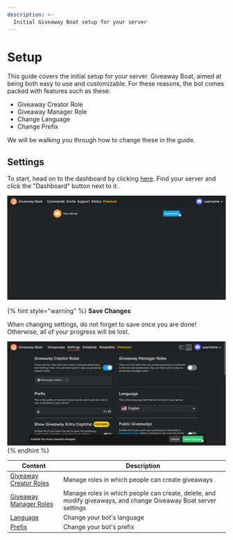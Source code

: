 ```yaml
---
description: >-
  Initial Giveaway Boat setup for your server
---
```


# Setup

This guide covers the initial setup for your server.
Giveaway Boat, aimed at being both easy to use and customizable. For these reasons, the bot comes packed with features such as these:

- Giveaway Creator Role
- Giveaway Manager Role
- Change Language
- Change Prefix

We will be walking you through how to change these in the guide.

## Settings

To start, head on to the dashboard by clicking [here](https://giveaway.boats/dashboard). Find your server and click the "Dashboard" button next to it.

![Dashboard](/assets/basics/setup/dashboard.png)

{% hint style="warning" %}
**Save Changes**

When changing settings, do not forget to save once you are done! Otherwise, all of your progress will be lost.

![Save Changes](/assets/basics/setup/save-changes.png)
{% endhint %}

| Content                                               | Description                                                                                                     |
| ----------------------------------------------------- | --------------------------------------------------------------------------------------------------------------- |
| [Giveaway Creator Roles](./giveaway-creator-roles.md) | Manage roles in which people can create giveaways                                                               |
| [Giveaway Manager Roles](./giveaway-manager-roles.md) | Manage roles in which people can create, delete, and modify giveaways, and change Giveaway Boat server settings |
| [Language](./language.md)                             | Change your bot's language                                                                                      |
| [Prefix](./prefix.md)                                 | Change your bot's prefix                                                                                        |
